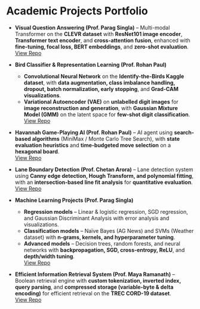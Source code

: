 # Academic Projects Portfolio

- **Visual Question Answering (Prof. Parag Singla)** – Multi-modal Transformer on the **CLEVR dataset** with **ResNet101 image encoder**, **Transformer text encoder**, and **cross-attention fusion**, enhanced with **fine-tuning, focal loss, BERT embeddings**, and **zero-shot evaluation**.  
  [View Repo](https://github.com/Proms32/vqa)

- **Bird Classifier & Representation Learning (Prof. Rohan Paul)**  
  - **Convolutional Neural Network** on the **Identify-the-Birds Kaggle dataset**, with **data augmentation, class imbalance handling, dropout, batch normalization, early stopping**, and **Grad-CAM visualizations**.  
  - **Variational Autoencoder (VAE)** on **unlabelled digit images** for **image reconstruction and generation**, with **Gaussian Mixture Model (GMM)** on the latent space for **few-shot digit classification**.  
  [View Repo](https://github.com/Proms32/bird-classifier)

- **Havannah Game-Playing AI (Prof. Rohan Paul)** – AI agent using **search-based algorithms** (MiniMax / Monte Carlo Tree Search), with **state evaluation heuristics** and **time-budgeted move selection** on a **hexagonal board**.  
  [View Repo](https://github.com/Proms32/havannah)

- **Lane Boundary Detection (Prof. Chetan Arora)** – Lane detection system using **Canny edge detection, Hough Transform, and polynomial fitting**, with an **intersection-based line fit analysis** for **quantitative evaluation**.  
  [View Repo](https://github.com/Proms32/lane-detection)

- **Machine Learning Projects (Prof. Parag Singla)**  
  - **Regression models** – Linear & logistic regression, SGD regression, and Gaussian Discriminant Analysis with error analysis and visualizations.  
  - **Classification models** – Naïve Bayes (AG News) and SVMs (Weather dataset) with **n-grams, kernels, and hyperparameter tuning**.  
  - **Advanced models** – Decision trees, random forests, and neural networks with **backpropagation, SGD, cross-entropy, ReLU**, and **depth/width tuning**.  
  [View Repo](https://github.com/Proms32/ml-learning)

- **Efficient Information Retrieval System (Prof. Maya Ramanath)** – Boolean retrieval engine with **custom tokenization, inverted index, query parsing**, and **compressed storage (variable-byte & delta encoding)** for efficient retrieval on the **TREC CORD-19 dataset**.  
  [View Repo](https://github.com/Proms32/boolean-retrieval)
